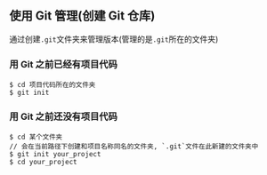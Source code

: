 ﻿## 使用 Git 管理(创建 Git 仓库)

通过创建`.git`文件夹来管理版本(管理的是`.git`所在的文件夹)

### ⽤ Git 之前已经有项⽬代码
```
$ cd 项⽬代码所在的⽂件夹
$ git init 
```

### ⽤ Git 之前还没有项⽬代码
```
$ cd 某个⽂件夹
// 会在当前路径下创建和项⽬名称同名的⽂件夹, `.git`文件在此新建的文件夹中
$ git init your_project 
$ cd your_project 
```
